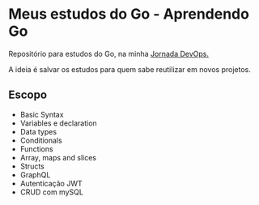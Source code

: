 <h1>Meus estudos do Go - Aprendendo Go</h1>
<p> Repositório para estudos do Go, na minha <a href="https://blog.renkel.com.br/jornada-do-devops-apresentacao/">Jornada DevOps.</a>

A ideia é salvar os estudos para quem sabe reutilizar em novos projetos.

## Escopo
* Basic Syntax
* Variables e declaration
* Data types
* Conditionals
* Functions
* Array, maps and slices
* Structs
* GraphQL
* Autenticação JWT
* CRUD com mySQL
